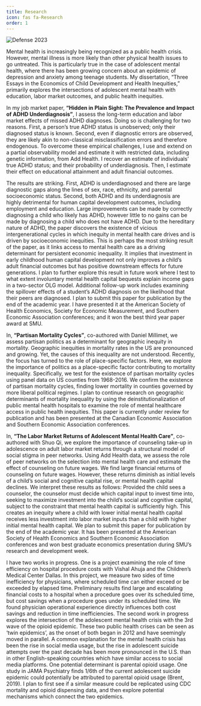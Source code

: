```yaml
---
title: Research
icon: fas fa-Research
order: 1
---
```


<img src="https://pbs.twimg.com/media/Ft8ezThaQAguPfL?format=jpg&name=large" alt="Defense 2023">

Mental health is increasingly being recognized as a public health crisis. However, mental illness is more likely than other physical health issues to go untreated. This is particularly true in the case of adolescent mental health, where there has been growing concern about an epidemic of depression and anxiety among teenage students. My dissertation, “Three Essays in the Economics of Child Development and Health Inequities,” primarily explores the intersections of adolescent mental health with education, labor market outcomes, and public health inequities.

In my job market paper, <b>“Hidden in Plain Sight: The Prevalence and Impact of ADHD Underdiagnosis”</b>, I assess the long-term education and labor market effects of missed ADHD diagnoses. Doing so is challenging for two reasons. First, a person’s true ADHD status is unobserved; only their diagnosed status is known. Second, even if diagnostic errors are observed, they are likely akin to non-classical misclassification errors and therefore endogenous. To overcome these empirical challenges, I use and extend on a partial observability model and estimate it with restricted data, including genetic information, from Add Health. I recover an estimate of individuals’ true ADHD status; and their probability of underdiagnosis. Then, I estimate their effect on educational attainment and adult financial outcomes. 

The results are striking. First, ADHD is underdiagnosed and there are large diagnostic gaps along the lines of sex, race, ethnicity, and parental socioeconomic status. Second, both ADHD and its underdiagnosis are highly detrimental for human capital development outcomes, including employment and education. Large improvements can be made by correctly diagnosing a child who likely has ADHD, however little to no gains can be made by diagnosing a child who does not have ADHD. 
Due to the hereditary nature of ADHD, the paper discovers the existence of vicious intergenerational cycles in which inequity in mental health care drives and is driven by socioeconomic inequities. This is perhaps the most striking result of the paper, as it links access to mental health care as a driving determinant for persistent economic inequality. It implies that investment in early childhood human capital development not only improves a child’s adult financial outcomes but has positive downstream effects for future generations. I plan to further explore this result in future work where I test to what extent involuntary mental health capital bequests explain income gaps in a two-sector OLG model. Additional follow-up work includes examining the spillover effects of a student’s ADHD diagnosis on the likelihood that their peers are diagnosed. I plan to submit this paper for publication by the end of the academic year. I have presented it at the American Society of Health Economics, Society for Economic Measurement, and Southern Economic Association conferences; and it won the best third year paper award at SMU.

In, <b>“Partisan Mortality Cycles”</b>, co-authored with Daniel Millimet, we assess partisan politics as a determinant for geographic inequity in mortality. Geographic inequities in mortality rates in the US are pronounced and growing. Yet, the causes of this inequality are not understood. Recently, the focus has turned to the role of place-specific factors. Here, we explore the importance of politics as a place-specific factor contributing to mortality inequality. Specifically, we test for the existence of partisan mortality cycles using panel data on US counties from 1968-2016. We confirm the existence of partisan mortality cycles, finding lower mortality in counties governed by more liberal political regimes. I plan to continue research on geographic determinants of mortality inequality by using the deinstitutionalization of public mental health hospitals to examine the role of mental healthcare access in public health inequities. This paper is currently under review for publication and has been presented at the Canadian Economic Association and Southern Economic Association conferences.
 
In, <b>“The Labor Market Returns of Adolescent Mental Health Care”</b>, co-authored with Shuo Qi, we explore the importance of counseling take-up in adolescence on adult labor market returns through a structural model of social stigma in peer networks. Using Add Health data, we assess the role of peer networks on the selection into mental health care and estimate the effect of counseling on future wages. We find large financial returns of counseling on future wages. However, these returns diminish as initial levels of a child’s social and cognitive capital rise, or mental health capital declines. We interpret these results as follows: Provided the child sees a counselor, the counselor must decide which capital input to invest time into, seeking to maximize investment into the child’s social and cognitive capital, subject to the constraint that mental health capital is sufficiently high. This creates an inequity where a child with lower initial mental health capital receives less investment into labor market inputs than a child with higher initial mental health capital. We plan to submit this paper for publication by the end of the academic year. It has been presented at the American Society of Health Economics and Southern Economic Association conferences and won best graduate economics presentation during SMU’s research and development week.

I have two works in progress. One is a project examining the role of time efficiency on hospital procedure costs with Vishal Ahuja and the Children’s Medical Center Dallas. In this project, we measure two sides of time inefficiency for physicians, where scheduled time can either exceed or be exceeded by elapsed time. Preliminary results find large and escalating financial costs to a hospital when a procedure goes over its scheduled time, but cost savings when a procedure goes under its scheduled time. We found physician operational experience directly influences both cost savings and reduction in time inefficiencies.
The second work in progress explores the intersection of the adolescent mental health crisis with the 3rd wave of the opioid epidemic. These two public health crises can be seen as ‘twin epidemics’, as the onset of both began in 2012 and have seemingly moved in parallel. A common explanation for the mental health crisis has been the rise in social media usage, but the rise in adolescent suicide attempts over the past decade has been more pronounced in the U.S. than in other English-speaking countries which have similar access to social media platforms. One potential determinant is parental opioid usage. One study in JAMA Psychiatry finds 1/6th of the current adolescent suicide epidemic could potentially be attributed to parental opioid usage (Brent, 2019). I plan to first see if a similar measure could be replicated using CDC mortality and opioid dispensing data, and then explore potential mechanisms which connect the two epidemics. 

